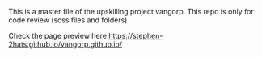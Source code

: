 
This is a master file of the upskilling project vangorp. 
This repo is only for code review (scss files and folders)

Check the page preview here
https://stephen-2hats.github.io/vangorp.github.io/